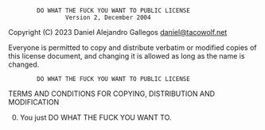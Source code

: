             DO WHAT THE FUCK YOU WANT TO PUBLIC LICENSE
                    Version 2, December 2004

 Copyright (C) 2023 Daniel Alejandro Gallegos <daniel@tacowolf.net>

 Everyone is permitted to copy and distribute verbatim or modified
 copies of this license document, and changing it is allowed as long
 as the name is changed.

            DO WHAT THE FUCK YOU WANT TO PUBLIC LICENSE
   TERMS AND CONDITIONS FOR COPYING, DISTRIBUTION AND MODIFICATION

  0. You just DO WHAT THE FUCK YOU WANT TO.
